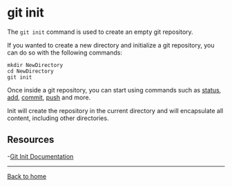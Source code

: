 # git init

The `git init` command is used to create an empty git repository. 

If you wanted to create a new directory and initialize a git repository, you can do so with the following commands:
```
mkdir NewDirectory
cd NewDirectory
git init
```
Once inside a git repository, you can start using commands such as
[status](./Status.md),
[add](./Add.md),
[commit](./Commit.md),
[push](./push.md)
and more.

Init will create the repository in the current directory and will encapsulate all content, including other directories.

## Resources

-[Git Init Documentation](https://git-scm.com/docs/git-init)

---

[Back to home](../README.md)

